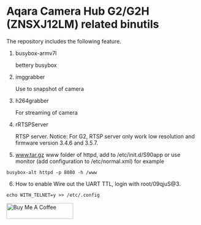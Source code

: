 # Aqara Camera Hub G2/G2H (ZNSXJ12LM) related binutils

The repository includes the following feature.

1. busybox-armv7l

   bettery busybox
    

2. imggrabber

   Use to snapshot of camera

3. h264grabber

   For streaming of camera

4. rRTSPServer

   RTSP server. 
   Notice: For G2, RTSP server only work low resolution and firmware version 3.4.6 and 3.5.7.

5. www.tar.gz
   www folder of httpd, add to /etc/init.d/S90app or use monitor (add configuration to /etc/normal.xml)
   for example
```shell
busybox-alt httpd -p 8080 -h /www
```

6. How to enable
   Wire out the UART TTL, login with root/09qjuS@3.
```shell
echo WITH_TELNET=y >> /etc/.config

```

<a href="https://www.buymeacoffee.com/niceboygithub" target="_blank"><img src="https://cdn.buymeacoffee.com/buttons/default-orange.png" alt="Buy Me A Coffee" height="41" width="174"></a>